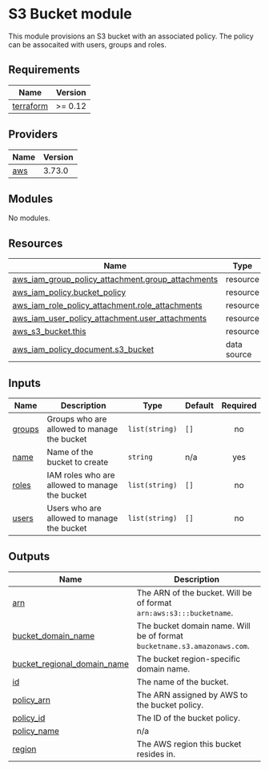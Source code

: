 # S3 Bucket module

This module provisions an S3 bucket with an associated policy.
The policy can be assocaited with users, groups and roles.

<!-- BEGINNING OF PRE-COMMIT-TERRAFORM DOCS HOOK -->
## Requirements

| Name | Version |
|------|---------|
| <a name="requirement_terraform"></a> [terraform](#requirement\_terraform) | >= 0.12 |

## Providers

| Name | Version |
|------|---------|
| <a name="provider_aws"></a> [aws](#provider\_aws) | 3.73.0 |

## Modules

No modules.

## Resources

| Name | Type |
|------|------|
| [aws_iam_group_policy_attachment.group_attachments](https://registry.terraform.io/providers/hashicorp/aws/latest/docs/resources/iam_group_policy_attachment) | resource |
| [aws_iam_policy.bucket_policy](https://registry.terraform.io/providers/hashicorp/aws/latest/docs/resources/iam_policy) | resource |
| [aws_iam_role_policy_attachment.role_attachments](https://registry.terraform.io/providers/hashicorp/aws/latest/docs/resources/iam_role_policy_attachment) | resource |
| [aws_iam_user_policy_attachment.user_attachments](https://registry.terraform.io/providers/hashicorp/aws/latest/docs/resources/iam_user_policy_attachment) | resource |
| [aws_s3_bucket.this](https://registry.terraform.io/providers/hashicorp/aws/latest/docs/resources/s3_bucket) | resource |
| [aws_iam_policy_document.s3_bucket](https://registry.terraform.io/providers/hashicorp/aws/latest/docs/data-sources/iam_policy_document) | data source |

## Inputs

| Name | Description | Type | Default | Required |
|------|-------------|------|---------|:--------:|
| <a name="input_groups"></a> [groups](#input\_groups) | Groups who are allowed to manage the bucket | `list(string)` | `[]` | no |
| <a name="input_name"></a> [name](#input\_name) | Name of the bucket to create | `string` | n/a | yes |
| <a name="input_roles"></a> [roles](#input\_roles) | IAM roles who are allowed to manage the bucket | `list(string)` | `[]` | no |
| <a name="input_users"></a> [users](#input\_users) | Users who are allowed to manage the bucket | `list(string)` | `[]` | no |

## Outputs

| Name | Description |
|------|-------------|
| <a name="output_arn"></a> [arn](#output\_arn) | The ARN of the bucket. Will be of format `arn:aws:s3:::bucketname`. |
| <a name="output_bucket_domain_name"></a> [bucket\_domain\_name](#output\_bucket\_domain\_name) | The bucket domain name. Will be of format `bucketname.s3.amazonaws.com`. |
| <a name="output_bucket_regional_domain_name"></a> [bucket\_regional\_domain\_name](#output\_bucket\_regional\_domain\_name) | The bucket region-specific domain name. |
| <a name="output_id"></a> [id](#output\_id) | The name of the bucket. |
| <a name="output_policy_arn"></a> [policy\_arn](#output\_policy\_arn) | The ARN assigned by AWS to the bucket policy. |
| <a name="output_policy_id"></a> [policy\_id](#output\_policy\_id) | The ID of the bucket policy. |
| <a name="output_policy_name"></a> [policy\_name](#output\_policy\_name) | n/a |
| <a name="output_region"></a> [region](#output\_region) | The AWS region this bucket resides in. |
<!-- END OF PRE-COMMIT-TERRAFORM DOCS HOOK -->
